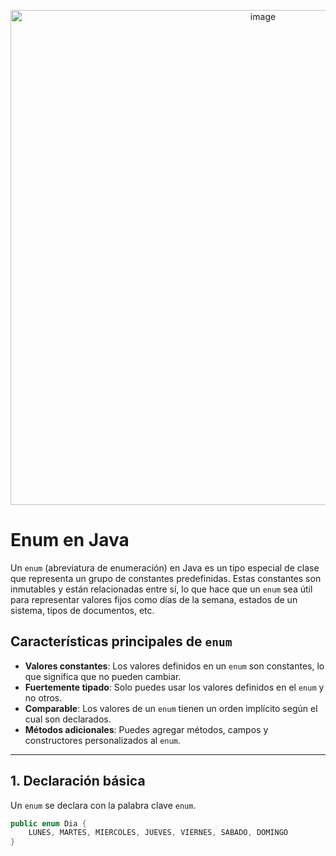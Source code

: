 <p align="center">
  <img width="792" alt="image" src="https://github.com/user-attachments/assets/bf72f843-1d0b-4d3a-b7c8-824be47a0780"/>
</p>

# Enum en Java

Un `enum` (abreviatura de enumeración) en Java es un tipo especial de clase que representa un grupo de constantes predefinidas. Estas constantes son inmutables y están relacionadas entre sí, lo que hace que un `enum` sea útil para representar valores fijos como días de la semana, estados de un sistema, tipos de documentos, etc.

## Características principales de `enum`
- **Valores constantes**: Los valores definidos en un `enum` son constantes, lo que significa que no pueden cambiar.
- **Fuertemente tipado**: Solo puedes usar los valores definidos en el `enum` y no otros.
- **Comparable**: Los valores de un `enum` tienen un orden implícito según el cual son declarados.
- **Métodos adicionales**: Puedes agregar métodos, campos y constructores personalizados al `enum`.

---

## 1. Declaración básica
Un `enum` se declara con la palabra clave `enum`.

```java
public enum Dia {
    LUNES, MARTES, MIERCOLES, JUEVES, VIERNES, SABADO, DOMINGO
}
